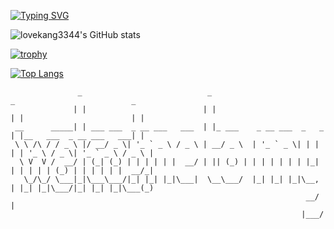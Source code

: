 

[![Typing SVG](https://readme-typing-svg.herokuapp.com?font=Fira+Code&size=30&pause=1000&color=FF6A18DA&center=true&vCenter=true&width=1080&height=100&lines=%E6%AC%A2%E8%BF%8E%E6%9D%A5%E5%88%B0lovekang%E7%9A%84%E5%90%8E%E8%8A%B1%E5%9B%AD;print(%22welcome+to+my+secret%22))](https://git.io/typing-svg)




![lovekang3344's GitHub stats](https://github-readme-stats.vercel.app/api?username=lovekang3344&show_icons=true&theme=default_repocard#pic_center)

[![trophy](https://github-profile-trophy.vercel.app/?username=lovekang3344#pic_center)](https://github.com/ryo-ma/github-profile-trophy#pic_center)

[![Top Langs](https://github-readme-stats.vercel.app/api/top-langs/?username=lovekang3344%#pic_center)](https://github.com/anuraghazra/github-readme-stats#pic_center)


```
               _                            _                            _                          _ 
              | |                          | |                          | |                        | |
 __      _____| | ___ ___  _ __ ___   ___  | |_ ___    _ __ ___  _   _  | |__   ___  _ __ ___   ___| |
 \ \ /\ / / _ \ |/ __/ _ \| '_ ` _ \ / _ \ | __/ _ \  | '_ ` _ \| | | | | '_ \ / _ \| '_ ` _ \ / _ \ |
  \ V  V /  __/ | (_| (_) | | | | | |  __/ | || (_) | | | | | | | |_| | | | | | (_) | | | | | |  __/_|
   \_/\_/ \___|_|\___\___/|_| |_| |_|\___|  \__\___/  |_| |_| |_|\__, | |_| |_|\___/|_| |_| |_|\___(_)
                                                                  __/ |                               
                                                                 |___/                                
                                      
```
